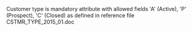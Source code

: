 <?xml version='1.0' encoding='UTF-8'?>
<copyRulesNode inputColumnType="string" ruleType="Validity Rule" ruleTypeLabel="Validity Rule" name="Customer Type" elemId="12059701" inputColumn="Input column containing Explanation" code="cp_exp_cust_type" type="CopyRule">
	<description>Customer type is mandatory attribute with allowed fields &#39;A&#39; (Active), &#39;P&#39; (Prospect), &#39;C&#39; (Closed) as defined in reference file CSTMR_TYPE_2015_01.doc</description>
	<ruleExplanationWrapper>
		<ruleExplanationNode description="The value is empty." elemId="12059702" code="NULL"/>
		<ruleExplanationNode description="The value is outside of the allowed values." elemId="12059703" code="INVALID"/>
	</ruleExplanationWrapper>
</copyRulesNode>
